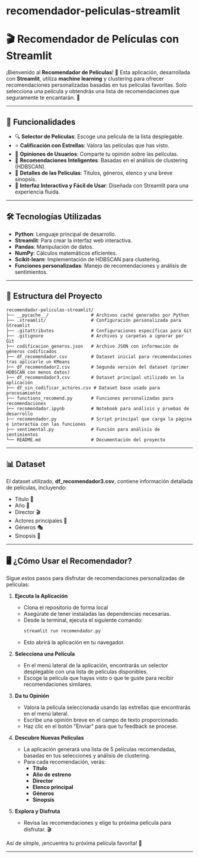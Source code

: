 # recomendador-peliculas-streamlit
 # 🎬 Recomendador de Películas con Streamlit

¡Bienvenido al **Recomendador de Películas**! 🍿 Esta aplicación, desarrollada con **Streamlit**, utiliza **machine learning** y clustering para ofrecer recomendaciones personalizadas basadas en tus películas favoritas. Solo selecciona una película y obtendrás una lista de recomendaciones que seguramente te encantarán. 🌟

---

## 🚀 Funcionalidades

- 🔍 **Selector de Películas**: Escoge una película de la lista desplegable.
- ⭐ **Calificación con Estrellas**: Valora las películas que has visto.
- 💬 **Opiniones de Usuarios**: Comparte tu opinión sobre las películas.
- 🤖 **Recomendaciones Inteligentes**: Basadas en el análisis de clustering (HDBSCAN).
- 📜 **Detalles de las Películas**: Títulos, géneros, elenco y una breve sinopsis.
- 🎨 **Interfaz Interactiva y Fácil de Usar**: Diseñada con Streamlit para una experiencia fluida.

---

## 🛠️ Tecnologías Utilizadas

- **Python**: Lenguaje principal de desarrollo.
- **Streamlit**: Para crear la interfaz web interactiva.
- **Pandas**: Manipulación de datos.
- **NumPy**: Cálculos matemáticos eficientes.
- **Scikit-learn**: Implementación de HDBSCAN para clustering.
- **Funciones personalizadas**: Manejo de recomendaciones y análisis de sentimientos.

---

## 📁 Estructura del Proyecto

```plaintext
recomendador-peliculas-streamlit/
├── __pycache__/                # Archivos caché generados por Python
├── .streamlit/                 # Configuración personalizada para Streamlit
├── .gitattributes              # Configuraciones específicas para Git
├── .gitignore                  # Archivos y carpetas a ignorar por Git
├── codificacion_generos.json   # Archivo JSON con información de géneros codificados
├── df_recomendador.csv         # Dataset inicial para recomendaciones tras aplicarle un KMeans
├── df_recomendador2.csv        # Segunda versión del dataset (primer HDBSCAN con menos datos)
├── df_recomendador3.csv        # Dataset principal utilizado en la aplicación
├── df_sin_codificar_actores.csv # Dataset base usado para procesamiento
├── functions_recomend.py       # Funciones personalizadas para recomendaciones
├── recomendador.ipynb          # Notebook para análisis y pruebas de desarrollo
├── recomendador.py             # Script principal que carga la página e interactúa con las funciones
├── sentimental.py              # Función para análisis de sentimientos
└── README.md                   # Documentación del proyecto
```
---

## 📊 Dataset
El dataset utilizado, **df_recomendador3.csv**, contiene información detallada de películas, incluyendo:

- Título 🎥
- Año 📆
- Director 🎬
- Actores principales 👥
- Géneros 🎭
- Sinopsis 📝

---

## 🖥️ ¿Cómo Usar el Recomendador?

Sigue estos pasos para disfrutar de recomendaciones personalizadas de películas:

1. **Ejecuta la Aplicación**  
   - Clona el repositorio de forma local
   - Asegúrate de tener instaladas las dependencias necesarias. 
   - Desde la terminal, ejecuta el siguiente comando:  
     ```bash
     streamlit run recomendador.py
     ```
   - Esto abrirá la aplicación en tu navegador.

2. **Selecciona una Película**  
   - En el menú lateral de la aplicación, encontrarás un selector desplegable con una lista de películas disponibles.  
   - Escoge la película que hayas visto o que te guste para recibir recomendaciones similares.

3. **Da tu Opinión**  
   - Valora la película seleccionada usando las estrellas que encontrarás en el menú lateral.  
   - Escribe una opinión breve en el campo de texto proporcionado.  
   - Haz clic en el botón "Enviar" para que tu feedback se procese.

4. **Descubre Nuevas Películas**  
   - La aplicación generará una lista de 5 películas recomendadas, basadas en tus selecciones y análisis de clustering.  
   - Para cada recomendación, verás:
     - **Título**  
     - **Año de estreno**  
     - **Director**  
     - **Elenco principal**  
     - **Géneros**  
     - **Sinopsis**  

5. **Explora y Disfruta**  
   - Revisa las recomendaciones y elige tu próxima película para disfrutar. 🎬 

Así de simple, ¡encuentra tu próxima película favorita! 🍿

---
